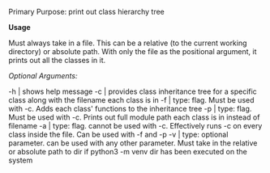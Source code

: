 Primary Purpose: print out class hierarchy tree

**Usage**

Must always take in a file. This can be a relative (to the current working directory) or absolute path. With only the file as the positional argument, it prints out all the classes in it.

_Optional Arguments:_

-h | shows help message
-c | provides class inheritance tree for a specific class along with the filename each class is in
-f | type: flag. Must be used with -c. Adds each class' functions to the inheritance tree
-p | type: flag. Must be used with -c. Prints out full module path each class is in instead of filename
-a | type: flag. cannot be used with -c. Effectively runs -c on every class inside the file. Can be used with -f and -p
-v | type: optional parameter. can be used with any other parameter. Must take in the relative or absolute path to dir if python3 -m venv dir has been executed on the system
